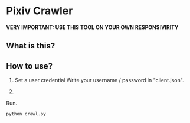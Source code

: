 # Pixiv Crawler

**VERY IMPORTANT: USE THIS TOOL ON YOUR OWN RESPONSIVIRITY**

## What is this?

## How to use?

1. Set a user credential
Write your username / password in "client.json". 


1. 
Run.

~~~python
python crawl.py
~~~


